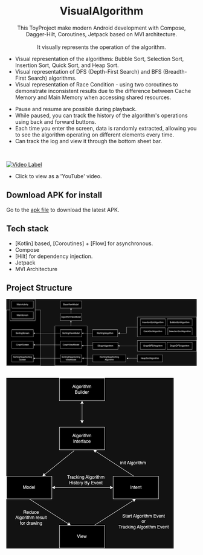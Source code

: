 <h1 align="center">VisualAlgorithm</h1>

<p align="center">  
 This ToyProject make modern Android development with Compose, Dagger-Hilt, Coroutines, Jetpack based on MVI architecture.
</br>
</br>
It visually represents the operation of the algorithm. 

<ul>
<li>Visual representation of the algorithms: Bubble Sort, Selection Sort, Insertion Sort, Quick Sort, and Heap Sort.</li>
<li>Visual representation of DFS (Depth-First Search) and BFS (Breadth-First Search) algorithms.</li>
<li>Visual representation of Race Condition - using two coroutines to demonstrate inconsistent results due to the difference between Cache Memory and Main Memory when accessing shared resources.</li>
</ul>

<ul>
<li>Pause and resume are possible during playback.</li>
<li>While paused, you can track the history of the algorithm's operations using back and forward buttons.</li>
<li>Each time you enter the screen, data is randomly extracted, allowing you to see the algorithm operating on different elements every time.</li>
 <li>Can track the log and view it through the bottom sheet bar.</li>
 </ul>
</br>


[![Video Label](http://img.youtube.com/vi/ZxufS2Q7xuc/0.jpg)](https://youtu.be/ZxufS2Q7xuc)
- Click to view as a 'YouTube' video.  

    
## Download APK for install
Go to the [apk file](https://www.dropbox.com/scl/fi/3oiwv4bqplpshzwnjzr6a/visual-algorithm-app-debug.apk?rlkey=4ejuzpj2d2yhgte8oztobf41b&dl=0) to download the latest APK.


## Tech stack
- [Kotlin] based, [Coroutines] + [Flow]  for asynchronous.
- Compose
- [Hilt] for dependency injection.
- Jetpack
- MVI Architecture

## Project Structure
![Alt text](https://github.com/CodingBot000/VisualAlgorithm/blob/main/VisualAlgorithm.drawio.png)

## 
![Alt text](https://github.com/CodingBot000/VisualAlgorithm/blob/main/VisualAlgorithm_MVI_Preview.drawio.png)

